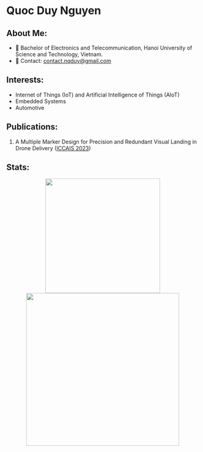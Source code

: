 # Quoc Duy Nguyen
## About Me:
- :school: Bachelor of Electronics and Telecommunication, Hanoi University of Science and Technology, Vietnam.
- :email: Contact: contact.nqduy@gmail.com
## Interests:
- Internet of Things (IoT) and Artificial Intelligence of Things (AIoT)
- Embedded Systems
- Automotive
## Publications:
1. A Multiple Marker Design for Precision and Redundant Visual Landing in Drone Delivery ([ICCAIS 2023](https://ieeexplore.ieee.org/document/10382271))
## Stats:
<p align='center'>
  <a href="#"><img src="https://github-readme-stats.vercel.app/api/top-langs/?username=ascii-63&show_icons=true&count_private=true&theme=dark&hide=jupyter%20notebook" width="300"></a>
  <a href="#"><img src="https://github-readme-stats.vercel.app/api?username=ascii-63&theme=dark&hide=issues,prs,contribs&show_icons=true,&rank_icon=github" width="400"></a>
</p>
